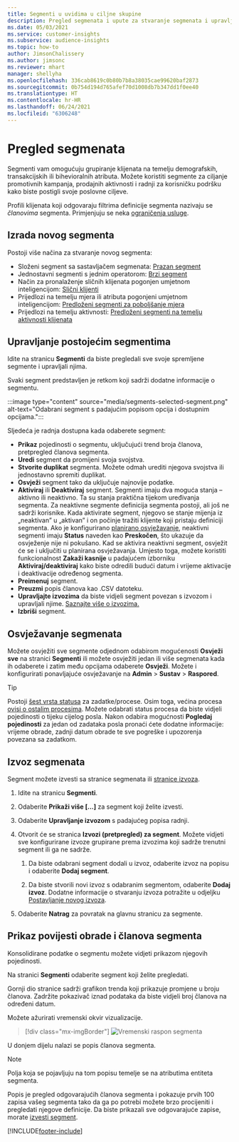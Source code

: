 ```yaml
---
title: Segmenti u uvidima u ciljne skupine
description: Pregled segmenata i upute za stvaranje segmenata i upravljanje segmentima.
ms.date: 05/03/2021
ms.service: customer-insights
ms.subservice: audience-insights
ms.topic: how-to
author: JimsonChalissery
ms.author: jimsonc
ms.reviewer: mhart
manager: shellyha
ms.openlocfilehash: 336cab8619c0b80b7b8a38035cae99620baf2873
ms.sourcegitcommit: 0b754d194d765afef70d1008db7b347dd1f0ee40
ms.translationtype: HT
ms.contentlocale: hr-HR
ms.lasthandoff: 06/24/2021
ms.locfileid: "6306248"
---
```

# <a name="segments-overview"></a>Pregled segmenata

Segmenti vam omogućuju grupiranje klijenata na temelju demografskih, transakcijskih ili bihevioralnih atributa. Možete koristiti segmente za ciljanje promotivnih kampanja, prodajnih aktivnosti i radnji za korisničku podršku kako biste postigli svoje poslovne ciljeve.

Profili klijenata koji odgovaraju filtrima definicije segmenta nazivaju se *članovima* segmenta. Primjenjuju se neka [ograničenja usluge](service-limits.md).

## <a name="create-a-new-segment"></a>Izrada novog segmenta

Postoji više načina za stvaranje novog segmenta: 

- Složeni segment sa sastavljačem segmenata: [Prazan segment](segment-builder.md#create-a-new-segment)
- Jednostavni segmenti s jednim operatorom: [Brzi segment](segment-builder.md#quick-segments)
- Način za pronalaženje sličnih klijenata pogonjen umjetnom inteligencijom: [Slični klijenti](find-similar-customer-segments.md)
- Prijedlozi na temelju mjera ili atributa pogonjeni umjetnom inteligencijom: [Predloženi segmenti za poboljšanje mjera](suggested-segments.md)
- Prijedlozi na temelju aktivnosti: [Predloženi segmenti na temelju aktivnosti klijenata](suggested-segments-activity.md)

## <a name="manage-existing-segments"></a>Upravljanje postojećim segmentima

Idite na stranicu **Segmenti** da biste pregledali sve svoje spremljene segmente i upravljali njima.

Svaki segment predstavljen je retkom koji sadrži dodatne informacije o segmentu.

:::image type="content" source="media/segments-selected-segment.png" alt-text="Odabrani segment s padajućim popisom opcija i dostupnim opcijama.":::

Sljedeća je radnja dostupna kada odaberete segment:

- **Prikaz** pojedinosti o segmentu, uključujući trend broja članova, pretpregled članova segmenta.
- **Uredi** segment da promijeni svoja svojstva.
- **Stvorite duplikat** segmenta. Možete odmah urediti njegova svojstva ili jednostavno spremiti duplikat.
- **Osvježi** segment tako da uključuje najnovije podatke.
- **Aktiviraj** ili **Deaktiviraj** segment. Segmenti imaju dva moguća stanja – aktivno ili neaktivno. Ta su stanja praktična tijekom uređivanja segmenta. Za neaktivne segmente definicija segmenta postoji, ali još ne sadrži korisnike. Kada aktivirate segment, njegovo se stanje mijenja iz „neaktivan” u „aktivan” i on počinje tražiti klijente koji pristaju definiciji segmenta. Ako je konfigurirano [planirano osvježavanje](system.md#schedule-tab), neaktivni segmenti imaju **Status** naveden kao **Preskočen**, što ukazuje da osvježenje nije ni pokušano. Kad se aktivira neaktivni segment, osvježit će se i uključiti u planirana osvježavanja.
  Umjesto toga, možete koristiti funkcionalnost **Zakaži kasnije** u padajućem izborniku **Aktiviraj/deaktiviraj** kako biste odredili budući datum i vrijeme aktivacije i deaktivacije određenog segmenta.
- **Preimenuj** segment.
- **Preuzmi** popis članova kao .CSV datoteku.
- **Upravljajte izvozima** da biste vidjeli segment povezan s izvozom i upravljali njime. [Saznajte više o izvozima.](export-destinations.md)
- **Izbriši** segment.

## <a name="refresh-segments"></a>Osvježavanje segmenata

Možete osvježiti sve segmente odjednom odabirom mogućenosti **Osvježi sve** na stranici **Segmenti** ili možete osvježiti jedan ili više segmenata kada ih odaberete i zatim među opcijama odaberete **Osvježi**. Možete i konfigurirati ponavljajuće osvježavanje na **Admin** > **Sustav** > **Raspored**.

> [!TIP]
> Postoji [šest vrsta statusa](system.md#status-types) za zadatke/procese. Osim toga, većina procesa [ovisi o ostalim procesima](system.md#refresh-policies). Možete odabrati status procesa da biste vidjeli pojedinosti o tijeku cijelog posla. Nakon odabira mogućnosti **Pogledaj pojedinosti** za jedan od zadataka posla pronaći ćete dodatne informacije: vrijeme obrade, zadnji datum obrade te sve pogreške i upozorenja povezana sa zadatkom.

## <a name="export-segments"></a>Izvoz segmenata

Segment možete izvesti sa stranice segmenata ili [stranice izvoza](export-destinations.md). 

1. Idite na stranicu **Segmenti**.

1. Odaberite **Prikaži više [...]** za segment koji želite izvesti.

1. Odaberite **Upravljanje izvozom** s padajućeg popisa radnji.

1. Otvorit će se stranica **Izvozi (pretpregled) za segment**. Možete vidjeti sve konfigurirane izvoze grupirane prema izvozima koji sadrže trenutni segment ili ga ne sadrže.

   1. Da biste odabrani segment dodali u izvoz, odaberite izvoz na popisu i odaberite **Dodaj segment**.

   1. Da biste stvorili novi izvoz s odabranim segmentom, odaberite **Dodaj izvoz**. Dodatne informacije o stvaranju izvoza potražite u odjeljku [Postavljanje novog izvoza](export-destinations.md#set-up-a-new-export).

1. Odaberite **Natrag** za povratak na glavnu stranicu za segmente.

## <a name="view-processing-history-and-segment-members"></a>Prikaz povijesti obrade i članova segmenta

Konsolidirane podatke o segmentu možete vidjeti prikazom njegovih pojedinosti.

Na stranici **Segmenti** odaberite segment koji želite pregledati.

Gornji dio stranice sadrži grafikon trenda koji prikazuje promjene u broju članova. Zadržite pokazivač iznad podataka da biste vidjeli broj članova na određeni datum.

Možete ažurirati vremenski okvir vizualizacije.

> [!div class="mx-imgBorder"]
> ![Vremenski raspon segmenta](media/segment-time-range.png "Vremenski raspon segmenta")

U donjem dijelu nalazi se popis članova segmenta.

> [!NOTE]
> Polja koja se pojavljuju na tom popisu temelje se na atributima entiteta segmenta.
>
>Popis je pregled odgovarajućih članova segmenta i pokazuje prvih 100 zapisa vašeg segmenta tako da ga po potrebi možete brzo procijeniti i pregledati njegove definicije. Da biste prikazali sve odgovarajuće zapise, morate [izvesti segment](export-destinations.md).

[!INCLUDE[footer-include](../includes/footer-banner.md)] 
